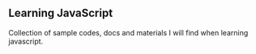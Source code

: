 ## Learning JavaScript

Collection of sample codes, docs and materials I will find when learning javascript.
